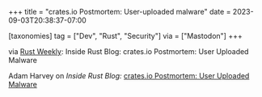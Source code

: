 +++
title = "crates.io Postmortem: User-uploaded malware"
date = 2023-09-03T20:38:37-07:00

[taxonomies]
tag = ["Dev", "Rust", "Security"]
via = ["Mastodon"]
+++

via [Rust Weekly](https://mastodon.social/@rust_discussions/111004131087711477): Inside Rust Blog: crates.io Postmortem: User Uploaded Malware

<!-- more -->

Adam Harvey on _Inside Rust Blog:_ [crates.io Postmortem: User Uploaded Malware](https://blog.rust-lang.org/inside-rust/2023/09/01/crates-io-malware-postmortem.html)
